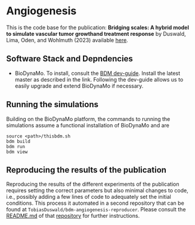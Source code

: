 # Angiogenesis

This is the code base for the publication:
**Bridging scales: A hybrid model to simulate vascular tumor growthand treatment response**
by Duswald, Lima, Oden, and Wohlmuth (2023) available [here](https://doi.org/10.1016/j.cma.2023.116566).

## Software Stack and Depndencies

*  BioDynaMo. To install, consult the 
  [BDM dev-guide](https://biodynamo.org/docs/devguide/build/). Install the 
  latest master as described in the link. Following the dev-guide allows us to
  easily upgrade and extend BioDynaMo if necessary.

## Running the simulations

Building on the BioDynaMo platform, the commands to running the simulations
assume a functional installation of BioDynaMo and are
```
source <path>/thisbdm.sh
bdm build
bdm run
bdm view
```

## Reproducing the results of the publication

Reproducing the results of the different experiments of the publication
requires setting the correct parameters but also minimal changes to code, i.e.,
possibly adding a few lines of code to adequately set the initial conditions.
This process it automated in a second repository that can be found at
`TobiasDuswald/bdm-angiogenesis-reproducer`. Please consult the
[README.md](https://github.com/TobiasDuswald/bdm-angiogenesis-reproducer/blob/main/README.md)
of that [repository](https://github.com/TobiasDuswald/bdm-angiogenesis-reproducer)
for further instructions.
